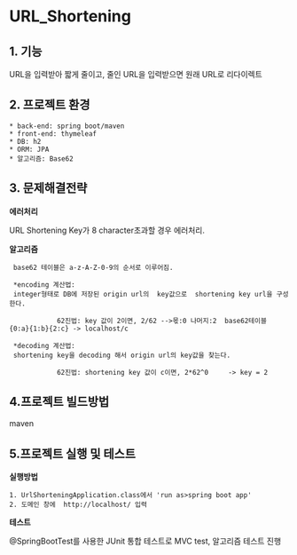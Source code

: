 # URL_Shortening
## 1. 기능

URL을 입력받아 짧게 줄이고, 줄인 URL을 입력받으면 원래 URL로 리다이렉트 


## 2. 프로젝트 환경 
```
* back-end: spring boot/maven
* front-end: thymeleaf
* DB: h2
* ORM: JPA
* 알고리즘: Base62 
```

## 3. 문제해결전략


 **에러처리**
 
 
 URL Shortening Key가 8 character초과할 경우 에러처리.
 

 **알고리즘**
  ```
   base62 테이블은 a-z-A-Z-0-9의 순서로 이루어짐.
 
   *encoding 계산법: 
   integer형태로 DB에 저장된 origin url의  key값으로  shortening key url을 구성한다.
 
              62진법: key 값이 2이면, 2/62 -->몫:0 나머지:2  base62테이블 {0:a}{1:b}{2:c} -> localhost/c
                
   *decoding 계산법: 
   shortening key을 decoding 해서 origin url의 key값을 찾는다.
  
              62진법: shortening key 값이 c이면, 2*62^0     -> key = 2
```
## 4.프로젝트 빌드방법
  maven
  
  
## 5.프로젝트 실행 및 테스트
  
  
  **실행방법**
  ```
  1. UrlShorteningApplication.class에서 'run as>spring boot app'  
  2. 도메인 창에  http://localhost/ 입력
  ```
  
  **테스트**
  
  
  @SpringBootTest를 사용한 JUnit 통합 테스트로 MVC test, 알고리즘 테스트 진행
